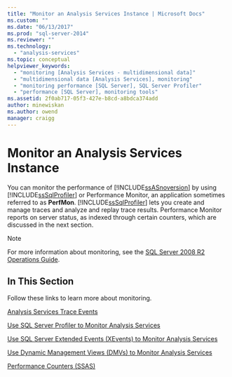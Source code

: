 ```yaml
---
title: "Monitor an Analysis Services Instance | Microsoft Docs"
ms.custom: ""
ms.date: "06/13/2017"
ms.prod: "sql-server-2014"
ms.reviewer: ""
ms.technology: 
  - "analysis-services"
ms.topic: conceptual
helpviewer_keywords: 
  - "monitoring [Analysis Services - multidimensional data]"
  - "multidimensional data [Analysis Services], monitoring"
  - "monitoring performance [SQL Server], SQL Server Profiler"
  - "performance [SQL Server], monitoring tools"
ms.assetid: 2f0ab717-05f3-427e-b8cd-a8bdca374add
author: minewiskan
ms.author: owend
manager: craigg
---
```

# Monitor an Analysis Services Instance
  You can monitor the performance of [!INCLUDE[ssASnoversion](../../includes/ssasnoversion-md.md)] by using [!INCLUDE[ssSqlProfiler](../../includes/sssqlprofiler-md.md)] or Performance Monitor, an application sometimes referred to as **PerfMon**. [!INCLUDE[ssSqlProfiler](../../includes/sssqlprofiler-md.md)] lets you create and manage traces and analyze and replay trace results. Performance Monitor reports on server status, as indexed through certain counters, which are discussed in the next section.  
  
> [!NOTE]  
>  For more information about monitoring, see the [SQL Server 2008 R2 Operations Guide](https://go.microsoft.com/fwlink/?LinkID=225539).  
  
## In This Section  
 Follow these links to learn more about monitoring.  
  
 [Analysis Services Trace Events](https://docs.microsoft.com/bi-reference/trace-events/analysis-services-trace-events)  
  
 [Use SQL Server Profiler to Monitor Analysis Services](use-sql-server-profiler-to-monitor-analysis-services.md)  
  
 [Use SQL Server Extended Events &#40;XEvents&#41; to Monitor Analysis Services](../instances/monitor-analysis-services-with-sql-server-extended-events.md)  
  
 [Use Dynamic Management Views &#40;DMVs&#41; to Monitor Analysis Services](use-dynamic-management-views-dmvs-to-monitor-analysis-services.md)  
  
 [Performance Counters &#40;SSAS&#41;](performance-counters-ssas.md)  
  
  
